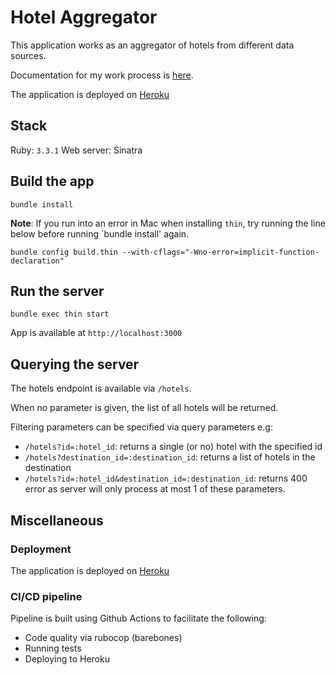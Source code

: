 # Hotel Aggregator

This application works as an aggregator of hotels from different data sources.

Documentation for my work process is [here](docs/worklog.md).

The application is deployed on [Heroku](https://hotel-aggregator-2a3bebab4939.herokuapp.com/)

## Stack

Ruby: `3.3.1`
Web server: Sinatra

## Build the app

```
bundle install
```

**Note**: If you run into an error in Mac when installing `thin`, try running the line below before running `bundle install' again.

```
bundle config build.thin --with-cflags="-Wno-error=implicit-function-declaration"
```

## Run the server

```
bundle exec thin start
```

App is available at `http://localhost:3000`

## Querying the server

The hotels endpoint is available via `/hotels`.

When no parameter is given, the list of all hotels will be returned.

Filtering parameters can be specified via query parameters e.g:

- `/hotels?id=:hotel_id`: returns a single (or no) hotel with the specified id
- `/hotels?destination_id=:destination_id`: returns a list of hotels in the destination
- `/hotels?id=:hotel_id&destination_id=:destination_id`: returns 400 error as server will only process at most 1 of these parameters.

## Miscellaneous

### Deployment

The application is deployed on [Heroku](https://hotel-aggregator-2a3bebab4939.herokuapp.com/)

### CI/CD pipeline

Pipeline is built using Github Actions to facilitate the following:
- Code quality via rubocop (barebones)
- Running tests
- Deploying to Heroku
